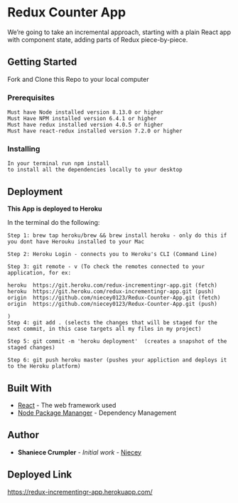 # Redux Counter App
We’re going to take an incremental approach, starting with a plain React app with component state, adding parts of Redux piece-by-piece.


## Getting Started

Fork and Clone this Repo to your local computer 

### Prerequisites
```
Must have Node installed version 8.13.0 or higher
Must Have NPM installed version 6.4.1 or higher 
Must have redux installed version 4.0.5 or higher
Must have react-redux installed version 7.2.0 or higher
```

### Installing
```
In your terminal run npm install 
to install all the dependencies locally to your desktop
```

## Deployment

**This App is deployed to Heroku**

In the terminal do the following:

```
Step 1: brew tap heroku/brew && brew install heroku - only do this if you dont have Herouku installed to your Mac

Step 2: Heroku Login - connects you to Heroku's CLI (Command Line)

Step 3: git remote - v (To check the remotes connected to your application, for ex:

heroku  https://git.heroku.com/redux-incrementingr-app.git (fetch)
heroku  https://git.heroku.com/redux-incrementingr-app.git (push)
origin  https://github.com/niecey0123/Redux-Counter-App.git (fetch)
origin  https://github.com/niecey0123/Redux-Counter-App.git (push)

)
Step 4: git add . (selects the changes that will be staged for the next commit, in this case targets all my files in my project)

Step 5: git commit -m 'heroku deployment'  (creates a snapshot of the staged changes)

Step 6: git push heroku master (pushes your appliction and deploys it to the Heroku platform)
```

## Built With

* [React](https://reactjs.org/) - The web framework used
* [Node Package Mananger](https://docs.npmjs.com/cli/install) - Dependency Management



## Author

* **Shaniece Crumpler** - *Initial work* - [Niecey](https://github.com/niecey0123)


## Deployed Link 

 https://redux-incrementingr-app.herokuapp.com/
